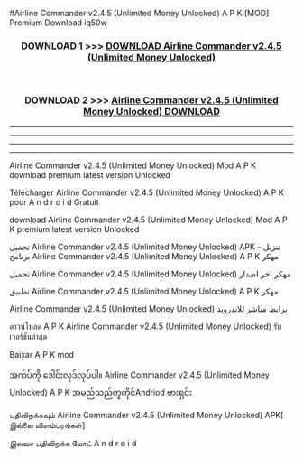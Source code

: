#Airline Commander  v2.4.5 (Unlimited Money Unlocked) A P K [MOD] Premium Download iq50w



<div align="center">

<h3>DOWNLOAD 1 >>> <a href="https://teeasianyam.web.app?sq=Airline Commander  v2.4.5 (Unlimited Money Unlocked)">DOWNLOAD Airline Commander  v2.4.5 (Unlimited Money Unlocked) </a></h3><br>

<h3>DOWNLOAD 2 >>> <a href="https://teeasianyam.web.app?sq=Airline Commander  v2.4.5 (Unlimited Money Unlocked) ">Airline Commander  v2.4.5 (Unlimited Money Unlocked)  DOWNLOAD </a></h3>

</div>


----------------------------------------------------------

----------------------------------------------------------

----------------------------------------------------------

----------------------------------------------------------


Airline Commander  v2.4.5 (Unlimited Money Unlocked)  Mod A P K download premium latest version Unlocked

Télécharger Airline Commander  v2.4.5 (Unlimited Money Unlocked)  A P K pour A n d r o i d Gratuit

download Airline Commander  v2.4.5 (Unlimited Money Unlocked)  Mod A P K premium latest version Unlocked

تحميل Airline Commander  v2.4.5 (Unlimited Money Unlocked)  APK - تنزيل برنامج Airline Commander  v2.4.5 (Unlimited Money Unlocked)  A P K مهكر

تحميل Airline Commander  v2.4.5 (Unlimited Money Unlocked)  مهكر اخر اصدار

تطبيق Airline Commander  v2.4.5 (Unlimited Money Unlocked)  A P K مهكر

Airline Commander  v2.4.5 (Unlimited Money Unlocked)  برابط مباشر للاندرويد

ดาวน์โหลด A P K Airline Commander  v2.4.5 (Unlimited Money Unlocked)  รับเวอร์ชันล่าสุด

Baixar A P K mod

အက်ပ်ကို ဒေါင်းလုဒ်လုပ်ပါ။ Airline Commander  v2.4.5 (Unlimited Money Unlocked)  A P K အမည်သည်ကူကိုင်Andriod ဗားရှင်း

பதிவிறக்கவும் Airline Commander  v2.4.5 (Unlimited Money Unlocked)  APK[ இல்லை விளம்பரங்கள்] 
 
இலவச பதிவிறக்க மோட் A n d r o i d



